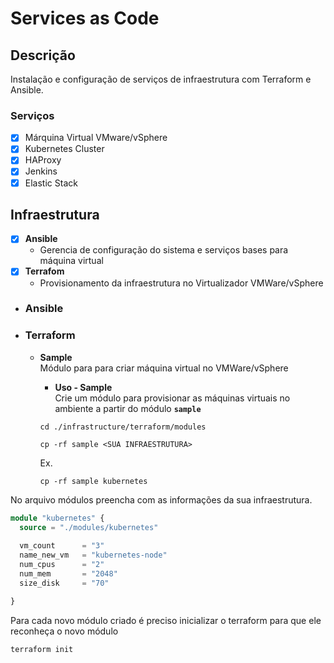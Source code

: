 # Services as Code

## **Descrição**

Instalação e configuração de serviços de infraestrutura com Terraform e Ansible.

### **Serviços**

- [x] Márquina Virtual VMware/vSphere
- [x] Kubernetes Cluster
- [x] HAProxy
- [x] Jenkins
- [x] Elastic Stack

## **Infraestrutura**

- [x] **Ansible**
  - Gerencia de configuração do sistema e serviços bases para máquina virtual
- [x] **Terrafom**
  - Provisionamento da infraestrutura no Virtualizador VMWare/vSphere
  
- ### **Ansible**

- ### **Terraform**

  - **Sample**  
    Módulo para para criar máquina virtual no VMWare/vSphere
    - **Uso - Sample**  
    Crie um módulo para provisionar as máquinas virtuais no ambiente a partir do módulo **```sample```**  

    ```shell
    cd ./infrastructure/terraform/modules

    cp -rf sample <SUA INFRAESTRUTURA>
    ```

    Ex.

    ```shell
    cp -rf sample kubernetes
    ```

No arquivo módulos preencha com as informações da sua infraestrutura.

```terraform
module "kubernetes" {
  source = "./modules/kubernetes"
  
  vm_count      = "3"
  name_new_vm   = "kubernetes-node"
  num_cpus      = "2"
  num_mem       = "2048"
  size_disk     = "70"

}
```

Para cada novo módulo criado é preciso inicializar o terraform para que ele reconheça o novo módulo

```shell
terraform init
```
